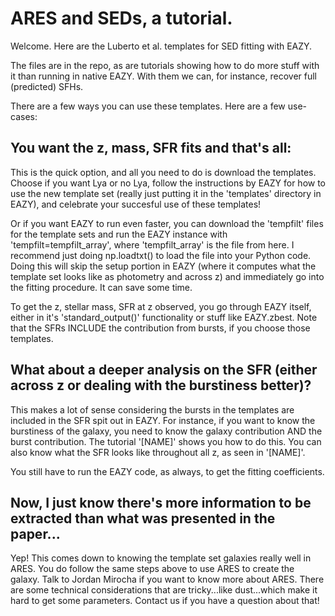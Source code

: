# ARES and SEDs, a tutorial.

Welcome. Here are the Luberto et al. templates for SED fitting with EAZY.

The files are in the repo, as are tutorials showing how to do more stuff with it than running in native EAZY. With them we can, for instance, recover full (predicted) SFHs.

There are a few ways you can use these templates. Here are a few use-cases:

## You want the z, mass, SFR fits and that's all:

This is the quick option, and all you need to do is download the templates. Choose if you want Lya or no Lya, follow the instructions by EAZY for how to use the new template set (really just putting it in the 'templates' directory in EAZY), and celebrate your succesful use of these templates!

Or if you want EAZY to run even faster, you can download the 'tempfilt' files for the template sets and run the EAZY instance with 'tempfilt=tempfilt_array', where 'tempfilt_array' is the file from here. I recommend just doing np.loadtxt() to load the file into your Python code. Doing this will skip the setup portion in EAZY (where it computes what the template set looks like as photometry and across z) and immediately go into the fitting procedure. It can save some time.

To get the z, stellar mass, SFR at z observed, you go through EAZY itself, either in it's 'standard_output()' functionality or stuff like EAZY.zbest. Note that the SFRs INCLUDE the contribution from bursts, if you choose those templates.

## What about a deeper analysis on the SFR (either across z or dealing with the burstiness better)?

This makes a lot of sense considering the bursts in the templates are included in the SFR spit out in EAZY. For instance, if you want to know the burstiness of the galaxy, you need to know the galaxy contribution AND the burst contribution. The tutorial '[NAME]' shows you how to do this. You can also know what the SFR looks like throughout all z, as seen in '[NAME]'. 

You still have to run the EAZY code, as always, to get the fitting coefficients.

## Now, I just know there's more information to be extracted than what was presented in the paper...

Yep! This comes down to knowing the template set galaxies really well in ARES. You do follow the same steps above to use ARES to create the galaxy. Talk to Jordan Mirocha if you want to know more about ARES. There are some technical considerations that are tricky...like dust...which make it hard to get some parameters. Contact us if you have a question about that!

